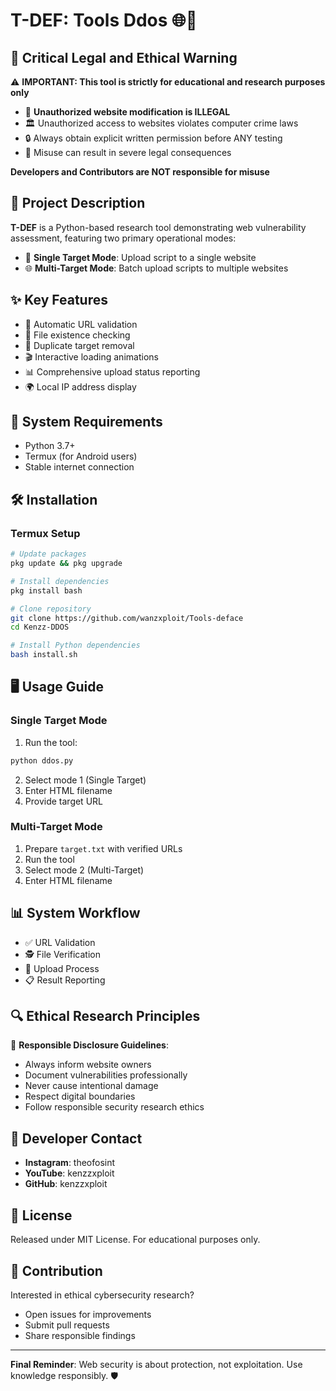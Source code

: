 # T-DEF: Tools Ddos 🌐🔧

## 🚨 Critical Legal and Ethical Warning

⚠️ **IMPORTANT: This tool is strictly for educational and research purposes only**

- 🛑 **Unauthorized website modification is ILLEGAL**
- 🏛️ Unauthorized access to websites violates computer crime laws
- 🔒 Always obtain explicit written permission before ANY testing
- 📝 Misuse can result in severe legal consequences

**Developers and Contributors are NOT responsible for misuse**

## 📝 Project Description

**T-DEF** is a Python-based research tool demonstrating web vulnerability assessment, featuring two primary operational modes:

- 🎯 **Single Target Mode**: Upload script to a single website
- 🌐 **Multi-Target Mode**: Batch upload scripts to multiple websites

## ✨ Key Features

- 🔗 Automatic URL validation
- 📂 File existence checking
- 🧹 Duplicate target removal
- 🎬 Interactive loading animations
- 📊 Comprehensive upload status reporting
- 🌍 Local IP address display

## 🚀 System Requirements

- Python 3.7+
- Termux (for Android users)
- Stable internet connection

## 🛠 Installation

### Termux Setup

```bash
# Update packages
pkg update && pkg upgrade

# Install dependencies
pkg install bash

# Clone repository
git clone https://github.com/wanzxploit/Tools-deface
cd Kenzz-DDOS

# Install Python dependencies
bash install.sh
```

## 🖥 Usage Guide

### Single Target Mode

1. Run the tool:
```bash
python ddos.py
```

2. Select mode 1 (Single Target)
3. Enter HTML filename
4. Provide target URL

### Multi-Target Mode

1. Prepare `target.txt` with verified URLs
2. Run the tool
3. Select mode 2 (Multi-Target)
4. Enter HTML filename

## 📊 System Workflow

- ✅ URL Validation
- 🕵️ File Verification
- 🚀 Upload Process
- 📋 Result Reporting

## 🔍 Ethical Research Principles

🤝 **Responsible Disclosure Guidelines**:
- Always inform website owners
- Document vulnerabilities professionally
- Never cause intentional damage
- Respect digital boundaries
- Follow responsible security research ethics

## 👤 Developer Contact

- **Instagram**: theofosint
- **YouTube**: kenzzxploit
- **GitHub**: kenzzxploit

## 📄 License

Released under MIT License. For educational purposes only.

## 🤝 Contribution

Interested in ethical cybersecurity research? 
- Open issues for improvements
- Submit pull requests
- Share responsible findings

---

**Final Reminder**: Web security is about protection, not exploitation. 
Use knowledge responsibly. 🛡️

